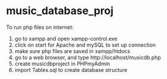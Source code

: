 # music_database_proj

To run php files on internet:
1. go to xampp and open xampp-control.exe
2. click on start for Apache and mySQL to set up connection
3. make sure php files are saved in xampp/htdocs
4. go to a web browser, and type http://localhost/musicdb.php
5. create musicdbproject in PHPmyAdmin
6. import Tables.sql to create database structure

